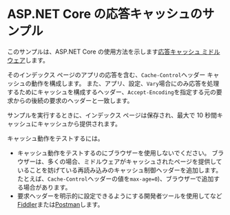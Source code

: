 # <a name="aspnet-core-response-caching-sample"></a>ASP.NET Core の応答キャッシュのサンプル

このサンプルは、ASP.NET Core の使用方法を示します[応答キャッシュ ミドルウェア](https://docs.microsoft.com/aspnet/core/performance/caching/middleware)します。

そのインデックス ページのアプリの応答を含む、`Cache-Control`ヘッダー キャッシュの動作を構成します。 また、アプリ、設定、`Vary`場合にのみ応答を処理するためにキャッシュを構成するヘッダー、`Accept-Encoding`を指定する元の要求からの後続の要求のヘッダーと一致します。

サンプルを実行するときに、インデックス ページは保存され、最大で 10 秒間キャッシュにキャッシュから提供されます。

キャッシュ動作をテストするには。

* キャッシュ動作をテストするのにブラウザーを使用しないでください。 ブラウザーは、多くの場合、ミドルウェアがキャッシュされたページを提供していることを妨げている再読み込みのキャッシュ制御ヘッダーを追加します。 たとえば、`Cache-Control`ヘッダーの値を`max-age=0`)、ブラウザーで追加する場合があります。
* 要求ヘッダーを明示的に設定できるようにする開発者ツールを使用してなど<a href="https://www.telerik.com/fiddler">Fiddler</a>または<a href="https://www.getpostman.com/">Postman</a>します。
